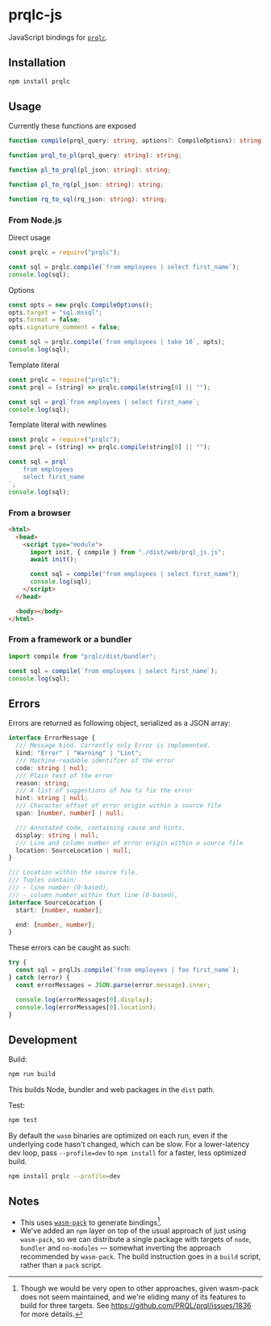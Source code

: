 # prqlc-js

JavaScript bindings for [`prqlc`](https://github.com/PRQL/prql/).

## Installation

```sh
npm install prqlc
```

## Usage

Currently these functions are exposed

```typescript
function compile(prql_query: string, options?: CompileOptions): string;

function prql_to_pl(prql_query: string): string;

function pl_to_prql(pl_json: string): string;

function pl_to_rq(pl_json: string): string;

function rq_to_sql(rq_json: string): string;
```

### From Node.js

Direct usage

```javascript
const prqlc = require("prqlc");

const sql = prqlc.compile(`from employees | select first_name`);
console.log(sql);
```

Options

```javascript
const opts = new prqlc.CompileOptions();
opts.target = "sql.mssql";
opts.format = false;
opts.signature_comment = false;

const sql = prqlc.compile(`from employees | take 10`, opts);
console.log(sql);
```

Template literal

```javascript
const prqlc = require("prqlc");
const prql = (string) => prqlc.compile(string[0] || "");

const sql = prql`from employees | select first_name`;
console.log(sql);
```

Template literal with newlines

```javascript
const prqlc = require("prqlc");
const prql = (string) => prqlc.compile(string[0] || "");

const sql = prql`
    from employees
    select first_name
`;
console.log(sql);
```

### From a browser

```html
<html>
  <head>
    <script type="module">
      import init, { compile } from "./dist/web/prql_js.js";
      await init();

      const sql = compile("from employees | select first_name");
      console.log(sql);
    </script>
  </head>

  <body></body>
</html>
```

### From a framework or a bundler

```typescript
import compile from "prqlc/dist/bundler";

const sql = compile(`from employees | select first_name`);
console.log(sql);
```

## Errors

Errors are returned as following object, serialized as a JSON array:

```typescript
interface ErrorMessage {
  /// Message kind. Currently only Error is implemented.
  kind: "Error" | "Warning" | "Lint";
  /// Machine-readable identifier of the error
  code: string | null;
  /// Plain text of the error
  reason: string;
  /// A list of suggestions of how to fix the error
  hint: string | null;
  /// Character offset of error origin within a source file
  span: [number, number] | null;

  /// Annotated code, containing cause and hints.
  display: string | null;
  /// Line and column number of error origin within a source file
  location: SourceLocation | null;
}

/// Location within the source file.
/// Tuples contain:
/// - line number (0-based),
/// - column number within that line (0-based),
interface SourceLocation {
  start: [number, number];

  end: [number, number];
}
```

These errors can be caught as such:

```javascript
try {
  const sql = prqlJs.compile(`from employees | foo first_name`);
} catch (error) {
  const errorMessages = JSON.parse(error.message).inner;

  console.log(errorMessages[0].display);
  console.log(errorMessages[0].location);
}
```

## Development

Build:

```sh
npm run build
```

This builds Node, bundler and web packages in the `dist` path.

Test:

```sh
npm test
```

By default the `wasm` binaries are optimized on each run, even if the underlying
code hasn't changed, which can be slow. For a lower-latency dev loop, pass
`--profile=dev` to `npm install` for a faster, less optimized build.

```sh
npm install prqlc --profile=dev
```

## Notes

- This uses [`wasm-pack`](https://rustwasm.github.io/docs/wasm-pack/) to
  generate bindings[^1].
- We've added an `npm` layer on top of the usual approach of just using
  `wasm-pack`, so we can distribute a single package with targets of `node`,
  `bundler` and `no-modules` — somewhat inverting the approach recommended by
  `wasm-pack`. The build instruction goes in a `build` script, rather than a
  `pack` script.

[^1]:
    Though we would be very open to other approaches, given wasm-pack does not
    seem maintained, and we're eliding many of its features to build for three
    targets. See <https://github.com/PRQL/prql/issues/1836> for more details.
